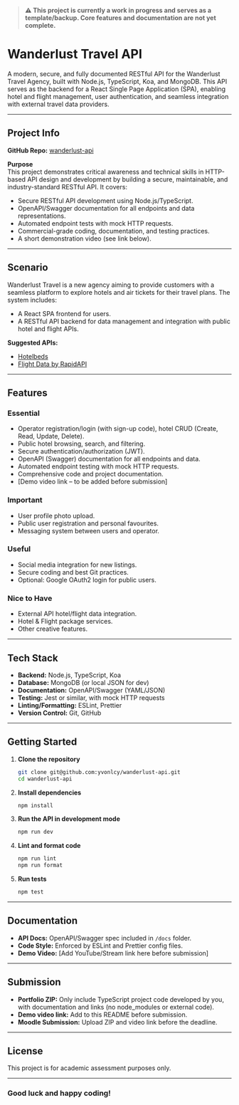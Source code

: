 > **⚠️ This project is currently a work in progress and serves as a template/backup. Core features and documentation are not yet complete.**

# Wanderlust Travel API

A modern, secure, and fully documented RESTful API for the Wanderlust Travel Agency, built with Node.js, TypeScript, Koa, and MongoDB. This API serves as the backend for a React Single Page Application (SPA), enabling hotel and flight management, user authentication, and seamless integration with external travel data providers.

---

## Project Info

**GitHub Repo:** [wanderlust-api](https://github.com/yvonlcy/wanderlust-api)

**Purpose**  
This project demonstrates critical awareness and technical skills in HTTP-based API design and development by building a secure, maintainable, and industry-standard RESTful API. It covers:
- Secure RESTful API development using Node.js/TypeScript.
- OpenAPI/Swagger documentation for all endpoints and data representations.
- Automated endpoint tests with mock HTTP requests.
- Commercial-grade coding, documentation, and testing practices.
- A short demonstration video (see link below).

---

## Scenario

Wanderlust Travel is a new agency aiming to provide customers with a seamless platform to explore hotels and air tickets for their travel plans. The system includes:
- A React SPA frontend for users.
- A RESTful API backend for data management and integration with public hotel and flight APIs.

**Suggested APIs:**
- [Hotelbeds](https://developer.hotelbeds.com/)
- [Flight Data by RapidAPI](https://rapidapi.com/Travelpayouts/api/flight-data)

---

## Features

### Essential
- Operator registration/login (with sign-up code), hotel CRUD (Create, Read, Update, Delete).
- Public hotel browsing, search, and filtering.
- Secure authentication/authorization (JWT).
- OpenAPI (Swagger) documentation for all endpoints and data.
- Automated endpoint testing with mock HTTP requests.
- Comprehensive code and project documentation.
- [Demo video link – to be added before submission]

### Important
- User profile photo upload.
- Public user registration and personal favourites.
- Messaging system between users and operator.

### Useful
- Social media integration for new listings.
- Secure coding and best Git practices.
- Optional: Google OAuth2 login for public users.

### Nice to Have
- External API hotel/flight data integration.
- Hotel & Flight package services.
- Other creative features.

---

## Tech Stack

- **Backend:** Node.js, TypeScript, Koa
- **Database:** MongoDB (or local JSON for dev)
- **Documentation:** OpenAPI/Swagger (YAML/JSON)
- **Testing:** Jest or similar, with mock HTTP requests
- **Linting/Formatting:** ESLint, Prettier
- **Version Control:** Git, GitHub

---

## Getting Started

1. **Clone the repository**
   ```bash
   git clone git@github.com:yvonlcy/wanderlust-api.git
   cd wanderlust-api
   ```

2. **Install dependencies**
   ```bash
   npm install
   ```

3. **Run the API in development mode**
   ```bash
   npm run dev
   ```

4. **Lint and format code**
   ```bash
   npm run lint
   npm run format
   ```

5. **Run tests**
   ```bash
   npm test
   ```

---

## Documentation

- **API Docs:** OpenAPI/Swagger spec included in `/docs` folder.
- **Code Style:** Enforced by ESLint and Prettier config files.
- **Demo Video:** [Add YouTube/Stream link here before submission]

---

## Submission

- **Portfolio ZIP:** Only include TypeScript project code developed by you, with documentation and links (no node_modules or external code).
- **Demo video link:** Add to this README before submission.
- **Moodle Submission:** Upload ZIP and video link before the deadline.

---

## License

This project is for academic assessment purposes only.

---

### Good luck and happy coding!
